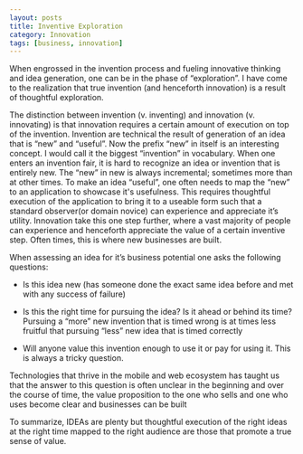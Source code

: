 ```yaml
---
layout: posts
title: Inventive Exploration
category: Innovation
tags: [business, innovation]
---
```


When engrossed in the invention process and fueling innovative thinking and idea generation, one  can be in the phase of “exploration”. I have come to the realization that true invention (and henceforth innovation) is a result of thoughtful exploration.

The distinction between invention (v. inventing) and innovation (v. innovating) is that innovation requires a certain amount of execution on top of the invention. Invention are technical the result of generation of an idea that is “new” and “useful”. Now the prefix “new” in itself is an interesting concept. I would call it the biggest “invention” in vocabulary. When one enters an invention fair, it is hard to recognize an idea or invention that is entirely new. The “new” in new is always incremental; sometimes more than at other times. To make an idea “useful”, one often needs to map the “new” to an application to showcase it's usefulness. This requires thoughtful execution of the application to bring it to a useable form such that a standard observer(or domain novice) can experience and appreciate it’s utility. Innovation take this one step further, where a vast majority of people can experience and henceforth appreciate the value of a certain inventive step. Often times, this is where new businesses are built.

When assessing an idea for it’s business potential one asks the following questions:

- Is this idea new (has someone done the exact same idea before and met with any success of failure)

- Is this the right time for pursuing the idea? Is it ahead or behind its time? Pursuing a “more” new invention that is timed wrong is at times less fruitful that pursuing “less” new idea that is timed correctly

- Will anyone value this invention enough to use it or pay for using it. This is always a tricky question. 

Technologies that thrive in the mobile and web ecosystem has taught us that the answer to this question is often unclear in the beginning and over the course of time, the value proposition to the one who sells and one who uses become clear and businesses can be built

To summarize, IDEAs are plenty but thoughtful execution of the right ideas at the right time mapped to the right audience are those that promote a true sense of value.